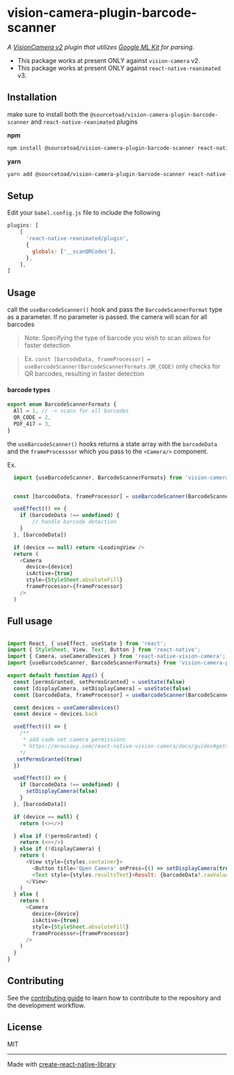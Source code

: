 # vision-camera-plugin-barcode-scanner
_A [VisionCamera v2](https://mrousavy.com/react-native-vision-camera/) plugin that utilizes [Google ML Kit](https://developers.google.com/ml-kit) for parsing._

* This package works at present ONLY against `vision-camera` v2.
* This package works at present ONLY against `react-native-reanimated` v3.

## Installation

make sure to install both the `@sourcetoad/vision-camera-plugin-barcode-scanner` and `react-native-reanimated` plugins

**npm**
```sh
npm install @sourcetoad/vision-camera-plugin-barcode-scanner react-native-reanimated
```

**yarn**
```sh
yarn add @sourcetoad/vision-camera-plugin-barcode-scanner react-native-reanimated
```
## Setup

Edit your `babel.config.js` file to include the following
```js
plugins: [
    [
      'react-native-reanimated/plugin',
      {
        globals: ['__scanQRCodes'],
      },
    ],
]
```

## Usage

call the `useBarcodeScanner()` hook and pass the `BarcodeScannerFormat` type as a parameter. If no parameter is passed. the camera will scan for all barcodes
> Note: Specifying the type of barcode you wish to scan allows for faster detection

> Ex. `const [barcodeData, frameProcessor] = useBarcodeScanner(BarcodeScannerFormats.QR_CODE)` only checks for QR barcodes, resulting in faster detection

#### barcode types
```ts
export enum BarcodeScannerFormats {
  All = 1, // -> scans for all barcodes
  QR_CODE = 2,
  PDF_417 = 3,
}
```

the `useBarcodeScanner()` hooks returns a state array with the `barcodeData` and the `frameProcesssor` which you pass to the  `<Camera/>` component.

Ex.
```js
  import {useBarcodeScanner, BarcodeScannerFormats} from 'vision-camera-plugin-barcode-scanner'


  const [barcodeData, frameProcessor] = useBarcodeScanner(BarcodeScannerFormats.All)

  useEffect(() => {
    if (barcodeData !== undefined) {
        // handle barcode detection
    }
  }, [barcodeData])

  if (device == null) return <LoadingView />
  return (
    <Camera
      device={device}
      isActive={true}
      style={StyleSheet.absoluteFill}
      frameProcessor={frameProcessor}
    />
  )
```


## Full usage
```js

import React, { useEffect, useState } from 'react';
import { StyleSheet, View, Text, Button } from 'react-native';
import { Camera, useCameraDevices } from 'react-native-vision-camera';
import {useBarcodeScanner, BarcodeScannerFormats} from 'vision-camera-plugin-barcode-scanner'

export default function App() {
  const [permsGranted, setPermsGranted] = useState(false)
  const [displayCamera, setDisplayCamera] = useState(false)
  const [barcodeData, frameProcessor] = useBarcodeScanner(BarcodeScannerFormats.All)

  const devices = useCameraDevices()
  const device = devices.back

  useEffect(() => {
    /**
     * add code set camera permissions
     * https://mrousavy.com/react-native-vision-camera/docs/guides#getting-permissions
    */
   setPermsGranted(true)
  })

  useEffect(() => {
    if (barcodeData !== undefined) {
      setDisplayCamera(false)
    }
  }, [barcodeData])

  if (device == null) {
    return (<></>)

  } else if (!permsGranted) {
    return (<></>)
  } else if (!displayCamera) {
    return (
      <View style={styles.container}>
        <Button title='Open Camera' onPress={() => setDisplayCamera(true)}></Button>
        <Text style={styles.resultsText}>Result: {barcodeData?.rawValue}</Text>
      </View>
    )
  } else {
    return (
      <Camera
        device={device}
        isActive={true}
        style={StyleSheet.absoluteFill}
        frameProcessor={frameProcessor}
      />
    )
  }
}
```

## Contributing

See the [contributing guide](CONTRIBUTING.md) to learn how to contribute to the repository and the development workflow.

## License

MIT

---

Made with [create-react-native-library](https://github.com/callstack/react-native-builder-bob)
